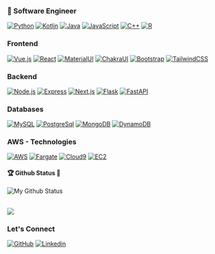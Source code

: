 
### 📝  Software Engineer 
 
[![Python](https://img.shields.io/badge/Python-white?style=flat&logo=python)]()
[![Kotlin](https://img.shields.io/badge/Kotlin-blue?style=flat&logo=kotlin&logoColor=white)]()
[![Java](https://img.shields.io/badge/Java-orange?style=flat&logo=java&logoColor=white)]()
[![JavaScript](https://img.shields.io/badge/-JavaScript-black?style=flat&logo=javascript)]() 
[![C++](https://img.shields.io/badge/-C++-00599C?style=flat&logo=cplusplus)]()
[![R](https://img.shields.io/badge/-R-blue?style=flat&logo=r)]()


### Frontend

[![Vue.js](https://img.shields.io/badge/-Vue.js%20-%23fff.svg?style=flat&logo=vuedotjs)]()
[![React](https://img.shields.io/badge/React%20-%2320232a.svg?&style=flat&logo=react&logoColor=%2361DAFB)]()
[![MaterialUI](https://img.shields.io/badge/Material%20UI%20-%230081CB.svg?&style=flat&logo=materialdesign&logoColor=white)]()
[![ChakraUI](https://img.shields.io/badge/Chakra%20UI%20-green?&style=flat&logo=chakraui&logoColor=white)]()
[![Bootstrap](https://img.shields.io/badge/Bootstrap%20-%23563D7C.svg?&style=flat&logo=bootstrap&logoColor=white)]()
[![TailwindCSS](https://img.shields.io/badge/Tailwind%20CSS%20-blue?&style=flat&logo=tailwindcss&logoColor=white)]()


### Backend

[![Node.js](https://img.shields.io/badge/Node.js%20-%2343853D.svg?&style=flat&logo=node.js&logoColor=white)]()
[![Express](https://img.shields.io/badge/Express%20-%23404d59.svg?&style=flat&logo=express&logoColor=white)]()
[![Next.js](https://img.shields.io/badge/Next.js-%238969AD.svg?&style=flat&logo=nextdotjs&logoColor=white)]()
[![Flask](https://img.shields.io/badge/Flask-white?&style=flat&logo=flask&logoColor=black)]()
[![FastAPI](https://img.shields.io/badge/FastAPI-%23009788.svg?&style=flat&logo=fastapi&logoColor=white)]()


### Databases

[![MySQL](https://img.shields.io/badge/MySql-%230081CB.svg?&style=flat&logo=mysql&logoColor=orange)]()
[![PostgreSql](https://img.shields.io/badge/PostgreSql-white?&style=flat&logo=postgresql&logoColor=blue)]()
[![MongoDB](https://img.shields.io/badge/MongoDB-%23009900.svg?&style=flat&logo=mongodb&logoColor=white)]()
[![DynamoDB](https://img.shields.io/badge/DynamoDB-%23789900.svg?&style=flat&logo=amazonaws&logoColor=white)]()


### AWS - Technologies

[![AWS](https://img.shields.io/badge/-AWS-orange?style=flat&logo=amazonaws)]()
[![Fargate](https://img.shields.io/badge/Fargate-%29120000.svg?&style=flat&logo=amazonaws&logoColor=white)]()
[![Cloud9](https://img.shields.io/badge/Cloud9-%23709900.svg?&style=flat&logo=amazonaws&logoColor=white)]()
[![EC2](https://img.shields.io/badge/EC2-%237099034.svg?&style=flat&logo=amazonaws&logoColor=white)]()



#### 🏆 Github Status 👀 
![My Github Status](https://github-readme-stats.vercel.app/api?username=rideam&show_icons=true&hide_border=true&count_private=true)

<br>
<a href="https://github.com/rideam">
  <img align="center" src="https://github-readme-stats.vercel.app/api/top-langs/?username=rideam&layout=compact" />
</a>
<br>

### Let's Connect

[![GitHub](https://img.shields.io/badge/GitHub%20-%23121011.svg?&style=flat&logo=github&logoColor=white&link=https://github.com/rideam)](https://github.com/rideam)
[![Linkedin](https://img.shields.io/badge/Linkedin%20-%230077B5.svg?&style=flat&logo=linkedin&logoColor=white&link=https://www.linkedin.com/in/tatenda-muvhu/)](https://www.linkedin.com/in/tatenda-muvhu/)




